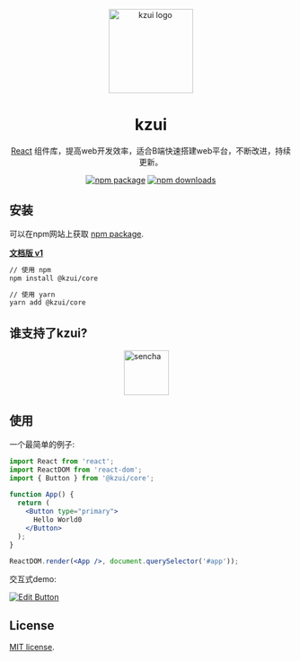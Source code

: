 <p align="center">
  <a href="https://material-ui.com/" rel="noopener" target="_blank"><img width="150" src="https://www.kuaizhan.com/v3/homepage/images/logo-kz.f6c18915.png" alt="kzui logo"></a></p>
</p>

<h1 align="center">kzui</h1>

<div align="center">

[React](https://reactjs.org/) 组件库，提高web开发效率，适合B端快速搭建web平台，不断改进，持续更新。

[![npm package](https://img.shields.io/npm/v/@kzui/core/latest.svg)](https://www.npmjs.com/package/@kzui/core)
[![npm downloads](https://img.shields.io/npm/dm/@kzui/core.svg)](https://www.npmjs.com/package/kzui/core)

</div>

## 安装

可以在npm网站上获取 [npm package](https://www.npmjs.com/package/kzui/core).

**[文档版 v1](http://cloud.kuaizhan.com/kzui)**
```sh
// 使用 npm
npm install @kzui/core

// 使用 yarn
yarn add @kzui/core
```

## 谁支持了kzui?

<p style="display: flex; justify-content: center;">
  <a data-ga-event-category="sponsor" data-ga-event-action="logo" data-ga-event-label="sencha" href="http://www.kuaizhan.com" rel="noopener sponsored" target="_blank" style="margin-right: 16px;"><img height="80" src="https://www.kuaizhan.com/v3/homepage/images/logo-kz.f6c18915.png" alt="sencha" title="UI Components for Productive Dev Teams" loading="lazy" /></a>
</p>

## 使用

一个最简单的例子:

```jsx
import React from 'react';
import ReactDOM from 'react-dom';
import { Button } from '@kzui/core';
 
function App() {
  return (
    <Button type="primary">
      Hello World0
    </Button>
  );
}

ReactDOM.render(<App />, document.querySelector('#app'));
```

交互式demo:

[![Edit Button](https://codesandbox.io/static/img/play-codesandbox.svg)](https://codesandbox.io/s/kzui-button-96rtb?file=/src/App.js)

## License

[MIT license](/LICENSE).
